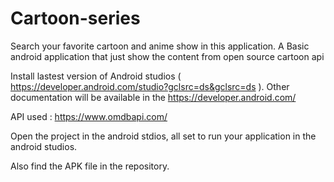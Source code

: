 # Cartoon-series
Search your favorite cartoon and anime show in this application. A Basic android application that just show the content from open source cartoon api

Install lastest version of Android studios ( https://developer.android.com/studio?gclsrc=ds&gclsrc=ds ). Other documentation will be available in the <a> https://developer.android.com/ </a> 

API used : <a href="https://www.omdbapi.com/"> https://www.omdbapi.com/ </a>

Open the project in the android stdios, all set to run your application in the android studios.

Also find the APK file in the repository.

